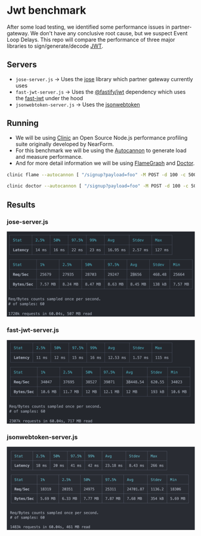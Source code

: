 # Jwt benchmark

After some load testing, we identified some performance issues in partner-gateway. We don't have any conclusive root cause, but we suspect Event Loop Delays. This repo will compare the performance of three major libraries to sign/generate/decode [JWT](https://jwt.io/).

## Servers

- `jose-server.js` -> Uses the [jose]() library which partner gateway currently uses
- `fast-jwt-server.js` -> Uses the [@fastify/jwt](https://github.com/fastify/fastify-jwt) dependency which uses the [fast-jwt](https://github.com/nearform/fast-jwt) under the hood
- `jsonwebtoken-server.js` -> Uses the [jsonwebtoken](https://github.com/auth0/node-jsonwebtoken)

## Running

- We will be using [Clinic](https://github.com/clinicjs/node-clinic) an Open Source Node.js performance profiling suite originally developed by NearForm.
- For this benchmark we will be using the [Autocannon](https://github.com/mcollina/autocannon) to generate load and measure performance.
- And for more detail information we will be using [FlameGraph](https://www.clinicjs.org/flame/) and [Doctor](https://www.clinicjs.org/doctor/).

```sh
clinic flame --autocannon [ "/signup?payload=foo" -M POST -d 100 -c 500 ] -- node ./src/$SERVER_FILE_NAME
```

```sh
clinic doctor --autocannon [ "/signup?payload=foo" -M POST -d 100 -c 500 ] -- node ./src/$SERVER_FILE_NAME
```

## Results

### jose-server.js

![jose-server.js](./images/jose-server-60s-500vus.png)

### fast-jwt-server.js

![fast-jwt-server.js](./images/fast-jwt-60s-500vus.png)

### jsonwebtoken-server.js

![jsonwebtoken-server.js](./images/jsonwebtoken-60s-500vus.png)
